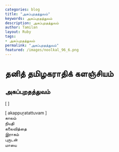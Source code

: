 ```yaml
---  
categories: blog  
title: "அகப்புறதத்துவம்"
keywords: அகப்புறதத்துவம்  
description: அகப்புறதத்துவம்
author: Tamilan  
layout: Ruby  
tags:     
- அகப்புறதத்துவம்
permalink: "அகப்புறதத்துவம்"  
featured: /images/noolkal_96_6.png  
--- 
```

# தனித் தமிழகராதிக் களஞ்சியம்
## அகப்புறதத்துவம்

[ ]  
  
[ akappuṟatattuvam ]  
காலம்  
நியதி  
கலைவித்தை  
இராகம்  
புருடன்  
மாயை
